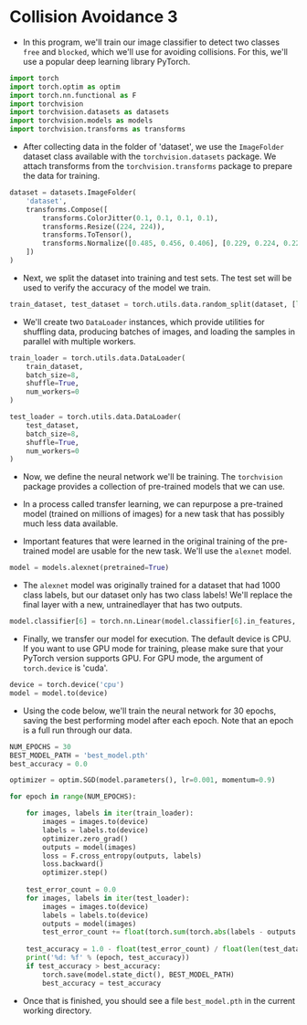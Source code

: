 # **Collision Avoidance 3**

* In this program, we'll train our image classifier to detect two 
classes `free` and `blocked`, which we'll use for avoiding collisions.
For this, we'll use a popular deep learning library PyTorch.

                                    
```python
import torch
import torch.optim as optim
import torch.nn.functional as F
import torchvision
import torchvision.datasets as datasets
import torchvision.models as models
import torchvision.transforms as transforms

```

* After collecting data in the folder of 'dataset', we use the 
`ImageFolder` dataset class available with the `torchvision.datasets` 
package. We attach transforms from the `torchvision.transforms`
package to prepare the data for training.

                                    
```python
dataset = datasets.ImageFolder(
    'dataset',
    transforms.Compose([
        transforms.ColorJitter(0.1, 0.1, 0.1, 0.1),
        transforms.Resize((224, 224)),
        transforms.ToTensor(),
        transforms.Normalize([0.485, 0.456, 0.406], [0.229, 0.224, 0.225])
    ])
)

```

* Next, we split the dataset into training and test sets. The test set
will be used to verify the accuracy of the model we train.

                                    
```python
train_dataset, test_dataset = torch.utils.data.random_split(dataset, [len(dataset) - 50, 50])
```


* We'll create two `DataLoader` instances, which provide utilities for
shuffling data, producing batches of images, and loading the samples
in parallel with multiple workers.


                                    
```python
train_loader = torch.utils.data.DataLoader(
    train_dataset,
    batch_size=8,
    shuffle=True,
    num_workers=0
)

test_loader = torch.utils.data.DataLoader(
    test_dataset,
    batch_size=8,
    shuffle=True,
    num_workers=0
)
```


* Now, we define the neural network we'll be training. The `torchvision`
package provides a collection of pre-trained models that we can use.

* In a process called transfer learning, we can repurpose a pre-trained
model (trained on millions of images) for a new task that has possibly
much less data available.

* Important features that were learned in the original training of the
pre-trained model are usable for the new task. We'll use the `alexnet`
model.

                                    
```python
model = models.alexnet(pretrained=True)
```

* The `alexnet` model was originally trained for a dataset that had 1000
class labels, but our dataset only has two class labels! We'll replace
the final layer with a new, untrainedlayer that has two outputs.

                                    
```python
model.classifier[6] = torch.nn.Linear(model.classifier[6].in_features, 2)
```

                                    
* Finally, we transfer our model for execution. The default device is 
CPU. If you want to use GPU mode for training, please make sure that
your PyTorch version supports GPU. For GPU mode, the argument of
`torch.device` is 'cuda'.
                                    
```python
device = torch.device('cpu')
model = model.to(device)
```

    
* Using the code below, we'll train the neural network for 30 epochs, 
saving the best performing model after each epoch. Note that an epoch
is a full run through our data.

                         
```python
NUM_EPOCHS = 30
BEST_MODEL_PATH = 'best_model.pth'
best_accuracy = 0.0

optimizer = optim.SGD(model.parameters(), lr=0.001, momentum=0.9)

for epoch in range(NUM_EPOCHS):

    for images, labels in iter(train_loader):
        images = images.to(device)
        labels = labels.to(device)
        optimizer.zero_grad()
        outputs = model(images)
        loss = F.cross_entropy(outputs, labels)
        loss.backward()
        optimizer.step()
    
    test_error_count = 0.0
    for images, labels in iter(test_loader):
        images = images.to(device)
        labels = labels.to(device)
        outputs = model(images)
        test_error_count += float(torch.sum(torch.abs(labels - outputs.argmax(1))))
    
    test_accuracy = 1.0 - float(test_error_count) / float(len(test_dataset))
    print('%d: %f' % (epoch, test_accuracy))
    if test_accuracy > best_accuracy:
        torch.save(model.state_dict(), BEST_MODEL_PATH)
        best_accuracy = test_accuracy

```


* Once that is finished, you should see a file `best_model.pth` in the
current working directory.
